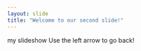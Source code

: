 ```yaml
---
layout: slide
title: "Welcome to our second slide!"
---
```

my slideshow
Use the left arrow to go back!
